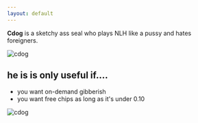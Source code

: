```yaml
---
layout: default
---
```


**Cdog** is a sketchy ass seal who plays NLH like a pussy and hates foreigners.

![cdog](http://i.imgur.com/pl2sulk.png)

## he is is only useful if....

* you want on-demand gibberish
* you want free chips as long as it's under 0.10  


![cdog](https://cdn.wallpapersafari.com/2/11/MHTnfN.jpg)


